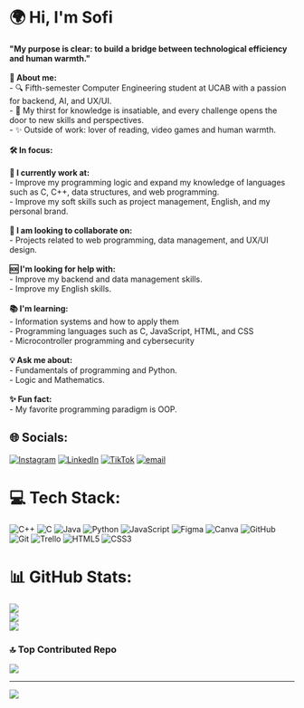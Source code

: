 # 🌍 Hi, I'm Sofi
**"My purpose is clear: to build a bridge between technological efficiency and human warmth."** <br><br> **📌 About me:** <br>- 🔍 Fifth-semester Computer Engineering student at UCAB with a passion for backend, AI, and UX/UI.<br>- 🧠 My thirst for knowledge is insatiable, and every challenge opens the door to new skills and perspectives.<br>- ✨ Outside of work: lover of reading, video games and human warmth.<br><br> **🛠️ In focus:** <br><br> **🔨 I currently work at:** <br>- Improve my programming logic and expand my knowledge of languages such as C, C++, data structures, and web programming.<br>- Improve my soft skills such as project management, English, and my personal brand.<br><br> **🤝 I am looking to collaborate on:** <br>- Projects related to web programming, data management, and UX/UI design.<br><br> **🆘 I'm looking for help with:** <br>- Improve my backend and data management skills.<br>- Improve my English skills.<br><br> **📚 I'm learning:** <br>- Information systems and how to apply them<br>- Programming languages such as C, JavaScript, HTML, and CSS<br>- Microcontroller programming and cybersecurity<br><br> **💡 Ask me about:** <br>- Fundamentals of programming and Python.<br>- Logic and Mathematics.<br><br> **✨ Fun fact:** <br>- My favorite programming paradigm is OOP.


## 🌐 Socials:
[![Instagram](https://img.shields.io/badge/Instagram-%23E4405F.svg?logo=Instagram&logoColor=white)](https://www.instagram.com/codewithsofii?igsh=YWtyOWU3cjR1MDBv) [![LinkedIn](https://img.shields.io/badge/LinkedIn-%230077B5.svg?logo=linkedin&logoColor=white)](https://www.linkedin.com/in/sofia-moreno-698303335?utm_source=share&utm_campaign=share_via&utm_content=profile&utm_medium=android_app) [![TikTok](https://img.shields.io/badge/TikTok-%23000000.svg?logo=TikTok&logoColor=white)](https://www.tiktok.com/@codewithsofii?_t=ZM-8yKYPpZgCw9&_r=1) [![email](https://img.shields.io/badge/Email-D14836?logo=gmail&logoColor=white)](mailto:sofiagmorenov@gmail.com)

# 💻 Tech Stack:
![C++](https://img.shields.io/badge/c++-%2300599C.svg?style=for-the-badge&logo=c%2B%2B&logoColor=white) ![C](https://img.shields.io/badge/c-%2300599C.svg?style=for-the-badge&logo=c&logoColor=white) ![Java](https://img.shields.io/badge/java-%23ED8B00.svg?style=for-the-badge&logo=openjdk&logoColor=white) ![Python](https://img.shields.io/badge/python-3670A0?style=for-the-badge&logo=python&logoColor=ffdd54) ![JavaScript](https://img.shields.io/badge/javascript-%23323330.svg?style=for-the-badge&logo=javascript&logoColor=%23F7DF1E) ![Figma](https://img.shields.io/badge/figma-%23F24E1E.svg?style=for-the-badge&logo=figma&logoColor=white) ![Canva](https://img.shields.io/badge/Canva-%2300C4CC.svg?style=for-the-badge&logo=Canva&logoColor=white) ![GitHub](https://img.shields.io/badge/github-%23121011.svg?style=for-the-badge&logo=github&logoColor=white) ![Git](https://img.shields.io/badge/git-%23F05033.svg?style=for-the-badge&logo=git&logoColor=white) ![Trello](https://img.shields.io/badge/Trello-%23026AA7.svg?style=for-the-badge&logo=Trello&logoColor=white) ![HTML5](https://img.shields.io/badge/html5-%23E34F26.svg?style=for-the-badge&logo=html5&logoColor=white) ![CSS3](https://img.shields.io/badge/css3-%231572B6.svg?style=for-the-badge&logo=css3&logoColor=white)
# 📊 GitHub Stats:
![](https://github-readme-stats.vercel.app/api?username=Sofi-Moreno&theme=dracula&hide_border=false&include_all_commits=true&count_private=true)<br/>
![](https://nirzak-streak-stats.vercel.app/?user=Sofi-Moreno&theme=dracula&hide_border=false)<br/>
![](https://github-readme-stats.vercel.app/api/top-langs/?username=Sofi-Moreno&theme=dracula&hide_border=false&include_all_commits=true&count_private=true&layout=compact)

### 🔝 Top Contributed Repo
![](https://github-contributor-stats.vercel.app/api?username=Sofi-Moreno&limit=5&theme=darcula&combine_all_yearly_contributions=true)

---
[![](https://visitcount.itsvg.in/api?id=Sofi-Moreno&icon=0&color=0)](https://visitcount.itsvg.in)

<!-- Proudly created with GPRM ( https://gprm.itsvg.in ) -->
